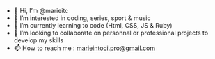 - 👋 Hi, I’m @marieitc
- 👀 I’m interested in coding, series, sport & music
- 🌱 I’m currently learning to code (Html, CSS, JS & Ruby)
- 💞️ I’m looking to collaborate on personnal or professional projects to develop my skills
- 📫 How to reach me : marieintoci.pro@gmail.com

<!---
marieitc/marieitc is a ✨ special ✨ repository because its `README.md` (this file) appears on your GitHub profile.
You can click the Preview link to take a look at your changes.
--->
